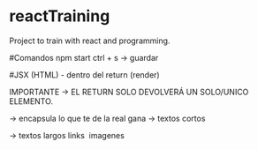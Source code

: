# reactTraining
Project to train with react and programming.

#Comandos
npm start
ctrl + s -> guardar

#JSX (HTML) - dentro del return (render)

IMPORTANTE -> EL RETURN SOLO DEVOLVERÁ UN SOLO/UNICO ELEMENTO.

<div></div> -> encapsula lo que te de la real gana
<span></span> -> textos cortos
<p></p> -> textos largos
<a /> links
<img /> imagenes
